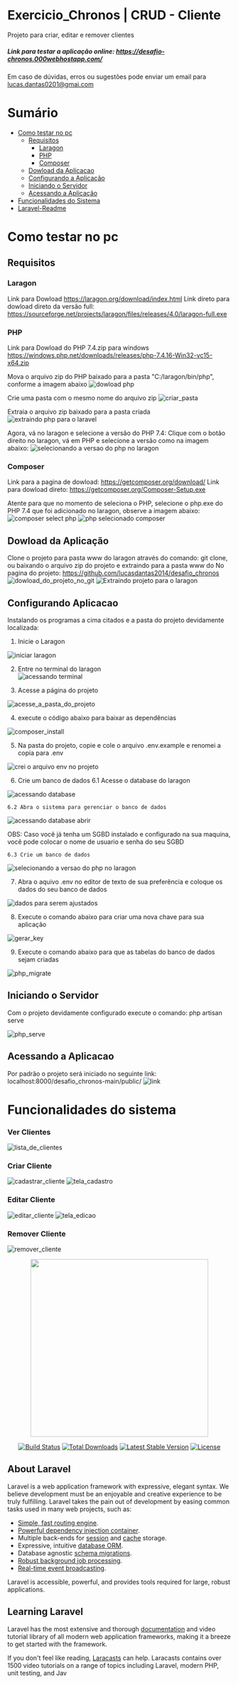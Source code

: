 # Exercicio_Chronos | CRUD - Cliente
Projeto para criar, editar e remover clientes

##### Link para testar a aplicação online: https://desafio-chronos.000webhostapp.com/

Em caso de dúvidas, erros ou sugestões pode enviar um email para lucas.dantas0201@gmai.com

Sumário
=================
<!--ts-->
   * [Como testar no pc](#Como-testar-no-pc)
        * [Requisitos](#Requisitos)
            * [Laragon](#Laragon)
            * [PHP](#PHP)
            * [Composer](#Composer)
        * [Dowload da Aplicacao](#Dowload_da_Aplicacao)
        * [Configurando a Aplicação](#Configurando_a_Aplicação)   
        * [Iniciando o Servidor](#Inicie-o-Servidor)
        * [Acessando a Aplicação](#Acessando-a-Aplicação)
   * [Funcionalidades do Sistema](#Funcionalidades-do-Sistema)  
   * [Laravel-Readme](#Laravel-Readme)
<!--te-->


 #  Como testar no pc

 ## Requisitos
 
 
 ### Laragon
Link para Dowload https://laragon.org/download/index.html
Link direto para dowload direto da versão full: https://sourceforge.net/projects/laragon/files/releases/4.0/laragon-full.exe

### PHP
Link para Dowload do PHP 7.4.zip para windows https://windows.php.net/downloads/releases/php-7.4.16-Win32-vc15-x64.zip

Mova o arquivo zip do PHP baixado para a pasta "C:/laragon/bin/php", conforme a imagem abaixo 
![dowload php](https://user-images.githubusercontent.com/21109930/113493693-2de7ee80-94b8-11eb-8d3b-a9eb164e9579.png)

Crie uma pasta com o mesmo nome do arquivo zip
![criar_pasta](https://user-images.githubusercontent.com/21109930/113493711-5243cb00-94b8-11eb-9f5a-6eb21e366539.png)

Extraia o arquivo zip baixado para a pasta criada
![extraindo php para o laravel](https://user-images.githubusercontent.com/21109930/113493721-6982b880-94b8-11eb-8457-cfdfc0d57b71.png)

Agora, vá no laragon e selecione a versão do PHP 7.4: Clique com o botão direito no laragon, vá em PHP e selecione a versão como na imagem abaixo:
![selecionando a versao do php no laragon](https://user-images.githubusercontent.com/21109930/113493751-acdd2700-94b8-11eb-8fb7-b3944530cdab.png)


### Composer
Link para a pagina de dowload: https://getcomposer.org/download/
Link para dowload direto: https://getcomposer.org/Composer-Setup.exe

Atente para que no momento de seleciona o PHP, selecione o php.exe do PHP 7.4 que foi adicionado no laragon, observe a imagem abaixo:
![composer select php](https://user-images.githubusercontent.com/21109930/113493782-eb72e180-94b8-11eb-9fee-1f9a07699f0b.png)
![php selecionado composer](https://user-images.githubusercontent.com/21109930/113493786-f299ef80-94b8-11eb-87f1-8cf898cb3dbf.png)

## Dowload da Aplicação <a name="Dowload-da-Aplicacao"></a>
Clone o projeto para pasta www do laragon através do comando: git clone, ou baixando o arquivo zip do projeto e extraindo para a pasta www do 
No pagina do projeto: https://github.com/lucasdantas2014/desafio_chronos
![dowload_do_projeto_no_git](https://user-images.githubusercontent.com/21109930/113493820-355bc780-94b9-11eb-8313-6eb4d53898c8.png)
![Extraindo projeto para o laragon](https://user-images.githubusercontent.com/21109930/113493807-1f4e0700-94b9-11eb-9112-319ab5beaafb.png)


## Configurando Aplicacao <a name="Configurando-Aplicacao"></a>
Instalando os programas a cima citados e a pasta do projeto devidamente localizada:

1. Inicie o Laragon

![iniciar laragon](https://user-images.githubusercontent.com/21109930/113493846-9a172200-94b9-11eb-9c03-616e756132bf.png)

2. Entre no terminal do laragon  
![acessando terminal](https://user-images.githubusercontent.com/21109930/113493994-c41d1400-94ba-11eb-8de8-c5169c1d02a5.png)

3. Acesse a página do projeto

![acesse_a_pasta_do_projeto](https://user-images.githubusercontent.com/21109930/113494003-d39c5d00-94ba-11eb-9552-e860bd1b1031.png)

4. execute o código abaixo para baixar as dependências

![composer_install](https://user-images.githubusercontent.com/21109930/113493938-625caa00-94ba-11eb-9c14-28873e37bbec.png)

5. Na pasta do projeto, copie e cole o arquivo .env.example e renomei a copia para .env

![crei o arquivo env no projeto](https://user-images.githubusercontent.com/21109930/113494013-eb73e100-94ba-11eb-99f9-66e7f5d0227d.png)

6. Crie um banco de dados
    6.1 Acesse o database do laragon

![acessando database](https://user-images.githubusercontent.com/21109930/113494066-6a691980-94bb-11eb-8ca6-0418f3e2d4eb.png)

    6.2 Abra o sistema para gerenciar o banco de dados

![acessando database abrir](https://user-images.githubusercontent.com/21109930/113494085-997f8b00-94bb-11eb-8bdf-713ad63e229d.png)

OBS: Caso você já tenha um SGBD instalado e configurado na sua maquina, você pode colocar o nome de usuario e senha do seu SGBD

    6.3 Crie um banco de dados

![selecionando a versao do php no laragon](https://user-images.githubusercontent.com/21109930/113494113-d77caf00-94bb-11eb-943c-9c4c8f300fe4.png)

7. Abra o aquivo .env no editor de texto de sua preferência e coloque os dados do seu banco de dados 

![dados para serem ajustados](https://user-images.githubusercontent.com/21109930/113494043-2d048c00-94bb-11eb-92f3-4dc892ff551a.png)

8. Execute o comando abaixo para criar uma nova chave para sua aplicação 

![gerar_key](https://user-images.githubusercontent.com/21109930/113494156-17439680-94bc-11eb-80c8-0621a7b81e7f.png)

9. Execute o comando abaixo para que as tabelas do banco de dados sejam criadas

![php_migrate](https://user-images.githubusercontent.com/21109930/113494185-64276d00-94bc-11eb-9c1c-dc864bbd51de.png)

    
## Iniciando o Servidor <a name="Iniciando-o-Servidor"></a>
Com o projeto devidamente configurado execute o comando: php artisan serve

![php_serve](https://user-images.githubusercontent.com/21109930/113494187-71dcf280-94bc-11eb-837b-4e6b1dbae8c0.png)


## Acessando a Aplicacao <a name="Acessando-a-Aplicacao"></a>
Por padrão o projeto será iniciado no seguinte link:
localhost:8000/desafio_chronos-main/public/
![link](https://user-images.githubusercontent.com/21109930/113494265-1d864280-94bd-11eb-8927-6cdf00b5ed73.png)

# Funcionalidades do sistema <a name="Funcionalidades-do-Sistema"></a>
### Ver Clientes
![lista_de_clientes](https://user-images.githubusercontent.com/21109930/113494373-fed47b80-94bd-11eb-85a5-2074c87f90cc.png)

### Criar Cliente
![cadastrar_cliente](https://user-images.githubusercontent.com/21109930/113494380-0a27a700-94be-11eb-9101-3952f6a1138b.png)
![tela_cadastro](https://user-images.githubusercontent.com/21109930/113494432-802c0e00-94be-11eb-8350-4a754423e83c.png)

### Editar Cliente
![editar_cliente](https://user-images.githubusercontent.com/21109930/113494387-1c094a00-94be-11eb-87e6-f09be0205647.png)
![tela_edicao](https://user-images.githubusercontent.com/21109930/113494444-8e7a2a00-94be-11eb-8103-80264d0cda1a.png)

### Remover Cliente
![remover_cliente](https://user-images.githubusercontent.com/21109930/113494390-27f50c00-94be-11eb-95b9-c36dd355415e.png)


<a name="Laravel-Readme"></a>
<p align="center"><a href="https://laravel.com" target="_blank"><img src="https://raw.githubusercontent.com/laravel/art/master/logo-lockup/5%20SVG/2%20CMYK/1%20Full%20Color/laravel-logolockup-cmyk-red.svg" width="400"></a></p>

<p align="center">
<a href="https://travis-ci.org/laravel/framework"><img src="https://travis-ci.org/laravel/framework.svg" alt="Build Status"></a>
<a href="https://packagist.org/packages/laravel/framework"><img src="https://img.shields.io/packagist/dt/laravel/framework" alt="Total Downloads"></a>
<a href="https://packagist.org/packages/laravel/framework"><img src="https://img.shields.io/packagist/v/laravel/framework" alt="Latest Stable Version"></a>
<a href="https://packagist.org/packages/laravel/framework"><img src="https://img.shields.io/packagist/l/laravel/framework" alt="License"></a>
</p>

## About Laravel 

Laravel is a web application framework with expressive, elegant syntax. We believe development must be an enjoyable and creative experience to be truly fulfilling. Laravel takes the pain out of development by easing common tasks used in many web projects, such as:

- [Simple, fast routing engine](https://laravel.com/docs/routing).
- [Powerful dependency injection container](https://laravel.com/docs/container).
- Multiple back-ends for [session](https://laravel.com/docs/session) and [cache](https://laravel.com/docs/cache) storage.
- Expressive, intuitive [database ORM](https://laravel.com/docs/eloquent).
- Database agnostic [schema migrations](https://laravel.com/docs/migrations).
- [Robust background job processing](https://laravel.com/docs/queues).
- [Real-time event broadcasting](https://laravel.com/docs/broadcasting).

Laravel is accessible, powerful, and provides tools required for large, robust applications.

## Learning Laravel

Laravel has the most extensive and thorough [documentation](https://laravel.com/docs) and video tutorial library of all modern web application frameworks, making it a breeze to get started with the framework.

If you don't feel like reading, [Laracasts](https://laracasts.com) can help. Laracasts contains over 1500 video tutorials on a range of topics including Laravel, modern PHP, unit testing, and Jav
